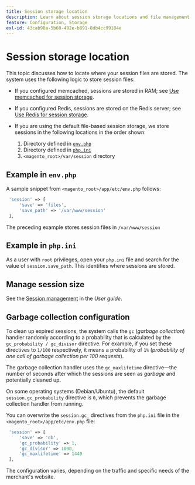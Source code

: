 ```yaml
---
title: Session storage location
description: Learn about session storage locations and file management in Adobe Commerce. Discover storage logic and configuration options.
feature: Configuration, Storage
exl-id: 43cab98a-5b68-492e-b891-8db4cc99184e
---
```

# Session storage location

This topic discusses how to locate where your session files are stored. The system uses the following logic to store session files:

- If you configured memcached, sessions are stored in RAM; see [Use memcached for session storage](memcached.md).
- If you configured Redis, sessions are stored on the Redis server; see [Use Redis for session storage](../cache/redis-session.md).
- If you are using the default file-based session storage, we store sessions in the following locations in the order shown:

  1. Directory defined in [`env.php`](#example-in-envphp)
  1. Directory defined in [`php.ini`](#example-in-phpini)
  1. `<magento_root>/var/session` directory

## Example in `env.php`

A sample snippet from `<magento_root>/app/etc/env.php` follows:

```php
 'session' => [
     'save' => 'files',
     'save_path' => '/var/www/session'
 ],
```

The preceding example stores session files in `/var/www/session`

## Example in `php.ini`

As a user with `root` privileges, open your `php.ini` file and search for the value of `session.save_path`. This identifies where sessions are stored.

## Manage session size

See the [Session management](https://experienceleague.adobe.com/en/docs/commerce-admin/systems/security/security-session-management) in the _User guide_.

## Garbage collection configuration

To clean up expired sessions, the system calls the `gc` (_garbage collection_) handler randomly according to a probability that is calculated by the `gc_probability / gc_divisor` directive. For example, if you set these directives to `1/100` respectively, it means a probability of `1%` (_probability of one call of garbage collection per 100 requests_).

The garbage collection handler uses the `gc_maxlifetime` directive—the number of seconds after which the sessions are seen as _garbage_ and potentially cleaned up.

On some operating systems (Debian/Ubuntu), the default `session.gc_probability` directive is `0`, which prevents the garbage collection handler from running.

You can overwrite the `session.gc_` directives from the `php.ini` file in the `<magento_root>/app/etc/env.php` file:

```php
 'session' => [
     'save' => 'db',
     'gc_probability' => 1,
     'gc_divisor' => 1000,
     'gc_maxlifetime' => 1440
 ],
```

The configuration varies, depending on the traffic and specific needs of the merchant's website.

